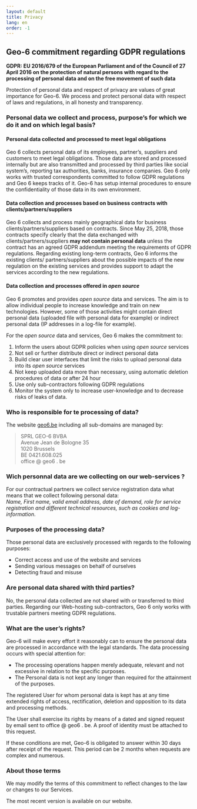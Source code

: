 ```yaml
---
layout: default
title: Privacy
lang: en
order: -1
---
```


## Geo-6 commitment regarding GDPR regulations

**GDPR: EU 2016/679 of the European Parliament and of the Council of 27 April 2016 on the protection of natural persons with regard to the processing of personal data and on the free movement of such data**

Protection of personal data and respect of privacy are values of great importance for Geo-6. We process and protect personal data with respect of laws and regulations, in all honesty and transparency.

### Personal data we collect and process, purpose’s for which we do it and on which legal basis?

#### Personal data collected and processed to meet **legal obligations**

Geo 6 collects personal data of its employees, partner’s, suppliers and customers to meet legal obligations. Those data are stored and processed internally but are also transmitted and processed by third parties like social system’s, reporting tax authorities, banks, insurance companies. Geo 6 only works with trusted correspondents committed to follow GDPR regulations and Geo 6 keeps tracks of it. Geo-6 has setup internal procedures to ensure the confidentiality of those data in its own environment.

#### Data collection and processes based on **business contracts** with clients/partners/suppliers

Geo 6 collects and process mainly geographical data for business clients/partners/suppliers based on contracts. Since May 25, 2018, those contracts specify clearly that the data exchanged with clients/partners/suppliers **may not contain personal data** unless the contract has an agreed GDPR addendum meeting the requirements of GDPR regulations. Regarding existing long-term contracts, Geo 6 informs the existing clients/ partners/suppliers about the possible impacts of the new regulation on the existing services and provides support to adapt the services according to the new regulations.

#### Data collection and processes offered in *open source*

Geo 6 promotes and provides *open source* data and services. The aim is to allow individual people to increase knowledge and train on new technologies. However, some of those activities might contain direct personal data (uploaded file with personal data for example) or indirect personal data (IP addresses in a log-file for example).

For the *open source* data and services, Geo 6 makes the commitment to:

1. Inform the users about GDPR policies when using *open source* services
2. Not sell or further distribute direct or indirect personal data
3. Build clear user interfaces that limit the risks to upload personal data into its *open source* services
4. Not keep uploaded data more than necessary, using automatic deletion procedures of data or after 24 hour
5. Use only sub-contractors following GDPR regulations
6. Monitor the system only to increase user-knowledge and to decrease risks of leaks of data.

### Who is responsible for te processing of data?

The website [geo6.be](https://geo6.be/) including all sub-domains are managed by:

> SPRL GEO-6 BVBA  
> Avenue Jean de Bologne 35  
> 1020 Brussels  
> BE 0421.608.025  
> office @ geo6 . be

### Wich personnal data are we collecting on our web-services ?

For our contractual partners we collect service registration data what means that we collect following personal data:  
*Name, First name, valid email address, date of demand, role for service registration and different technical resources, such as cookies and log-information*.

### Purposes of the processing data?

Those personal data are exclusively processed with regards to the following purposes:

- Correct access and use of the website and services
- Sending various messages on behalf of ourselves
- Detecting fraud and misuse

### Are personal data shared with third parties?

No, the personal data collected are not shared with or transferred to third parties. Regarding our Web-hosting sub-contractors, Geo 6 only works with trustable partners meeting GDPR regulations.

### What are the user’s rights?

Geo-6 will make every effort it reasonably can to ensure the personal data are processed in accordance with the legal standards. The data processing occurs with special attention for:

- The processing operations happen merely adequate, relevant and not excessive in relation to the specific purposes.
- The Personal data is not kept any longer than required for the attainment of the purposes.

The registered User for whom personal data is kept has at any time extended rights of access, rectification, deletion and opposition to its data and processing methods.

The User shall exercise its rights by means of a dated and signed request by email sent to office @ geo6 . be. A proof of identity must be attached to this request.

If these conditions are met, Geo-6 is obligated to answer within 30 days after receipt of the request. This period can be 2 months when requests are complex and numerous.

### About those terms

We may modify the terms of this commitment to reflect changes to the law or changes to our Services.

The most recent version is available on our website.

